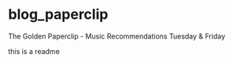 # blog_paperclip
The Golden Paperclip - Music Recommendations Tuesday &amp; Friday

this is a readme
